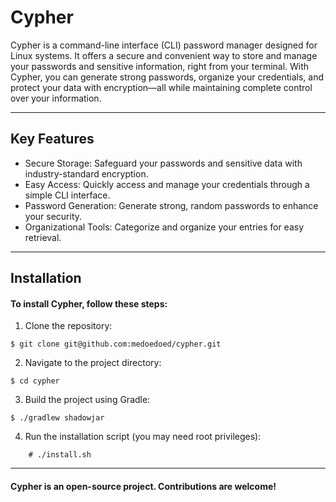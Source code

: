 #  Cypher

Cypher is a command-line interface (CLI) password manager designed for Linux systems. It offers a secure and convenient way to store and manage your passwords and sensitive information, right from your terminal. With Cypher, you can generate strong passwords, organize your credentials, and protect your data with encryption—all while maintaining complete control over your information.

-------

## Key Features

- Secure Storage: Safeguard your passwords and sensitive data with industry-standard encryption.
- Easy Access: Quickly access and manage your credentials through a simple CLI interface.
 -  Password Generation: Generate strong, random passwords to enhance your security.
 -   Organizational Tools: Categorize and organize your entries for easy retrieval.
-----
## Installation

#### To install Cypher, follow these steps:

1.    Clone the repository:

   ``` shell
$ git clone git@github.com:medoedoed/cypher.git
```

2. Navigate to the project directory:

```shell
$ cd cypher
```
3. Build the project using Gradle:

```shell
$ ./gradlew shadowjar
```
  4. Run the installation script (you may need root privileges):

```shell
    # ./install.sh
```
----
#### Cypher is an open-source project. Contributions are welcome!
